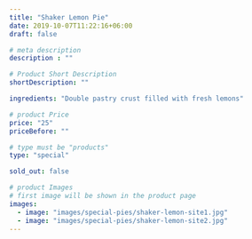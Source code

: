 ```yaml
---
title: "Shaker Lemon Pie"
date: 2019-10-07T11:22:16+06:00
draft: false

# meta description
description : ""

# Product Short Description
shortDescription: ""

ingredients: "Double pastry crust filled with fresh lemons"

# product Price
price: "25"
priceBefore: ""

# type must be "products"
type: "special"

sold_out: false

# product Images
# first image will be shown in the product page
images:
  - image: "images/special-pies/shaker-lemon-site1.jpg"
  - image: "images/special-pies/shaker-lemon-site2.jpg"
---
```

